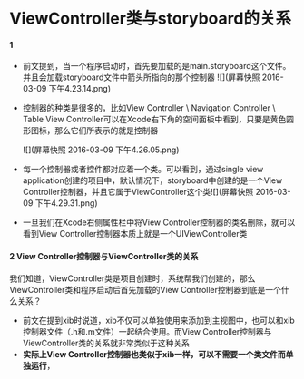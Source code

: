 # ViewController类与storyboard的关系
#### 1
- 前文提到，当一个程序启动时，首先要加载的是main.storyboard这个文件。并且会加载storyboard文件中箭头所指向的那个控制器
![](屏幕快照 2016-03-09 下午4.23.14.png)
- 控制器的种类是很多的，比如View Controller \ Navigation Controller \ Table View Controller可以在Xcode右下角的空间面板中看到，只要是黄色圆形图标，那么它们所表示的就是控制器

  ![](屏幕快照 2016-03-09 下午4.26.05.png) 
- 每一个控制器或者控件都对应着一个类。可以看到，通过single view application创建的项目中，默认情况下，storyboard中创建的是一个View Controller控制器，并且它属于ViewController这个类![](屏幕快照 2016-03-09 下午4.29.31.png)
- 一旦我们在Xcode右侧属性栏中将View Controller控制器的类名删除，就可以看到View Controller控制器本质上就是一个UIViewController类

#### 2 View Controller控制器与ViewController类的关系
我们知道，ViewController类是项目创建时，系统帮我们创建的，那么ViewController类和程序启动后首先加载的View Controller控制器到底是一个什么关系？
- 前文在提到xib时说道，xib不仅可以单独使用来添加到主视图中，也可以和xib控制器文件（.h和.m文件）一起结合使用。而View Controller控制器与ViewController类的关系就非常类似于这种关系
- **实际上View Controller控制器也类似于xib一样，可以不需要一个类文件而单独运行**，